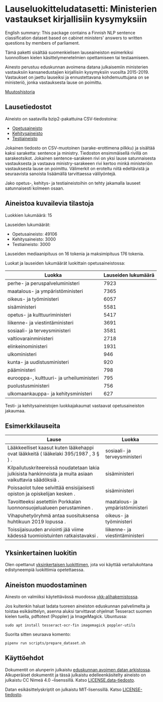 # Lauseluokitteludatasetti: Ministerien vastaukset kirjallisiin kysymyksiin

English summary: This package contains a Finnish NLP sentence
classification dataset based on cabinet ministers' answers to written
questions by members of parliament.

Tämä paketti sisältää suomenkielisen lauseaineiston esimerkiksi
luonnollisen kielen käsittelymenetelmien opettamiseen tai
testaamiseen.

Ainesto perustuu eduskunnan avoimena datana julkaisemiin ministerien
vastauksiin kansanedustajien kirjallisiin kysymyksiin vuosilta
2015-2019. Vastaukset on jaettu lauseiksi ja ennustettavana
kohdemuuttujana on se ministeriö, jonka vastauksesta lause on
poimittu.

[Muutoshistoria](changelog.md)

## Lausetiedostot

Aineisto on saatavilla bzip2-pakattuina CSV-tiedostoina:

* [Opetusaineisto](https://github.com/aajanki/eduskunta-vkk/blob/v2/vkk/dev.csv.bz2)
* [Kehitysaineisto](https://github.com/aajanki/eduskunta-vkk/blob/v2/vkk/dev.csv.bz2)
* [Testiaineisto](https://github.com/aajanki/eduskunta-vkk/blob/v2/vkk/test.csv.bz2)

Jokainen tiedosto on CSV-muotoinen (sarake-erottimena pilkku) ja sisältää kaksi saraketta: sentence ja ministry. Tiedoston ensimmäisellä rivillä on sarakeotsikot. Jokainen sentence-sarakeen rivi on yksi lause satunnaisesta vastauksesta ja vastaava ministry-sarakeeen rivi kertoo minkä ministeriön vastauksesta lause on poimittu. Välimerkit on eroteltu niitä edeltävistä ja seuraavista sanoista lisäämällä tarvittaessa välilyöntejä.

Jako opetus-, kehitys- ja testiaineistoihin on tehty jakamalla lauseet satunnaisesti kolmeen osaan.

## Aineistoa kuvailevia tilastoja

Luokkien lukumäärä: 15

Lauseiden lukumäärät:

* Opetusaineisto: 49106
* Kehitysaineisto: 3000
* Testiaineisto: 3000

Lauseiden mediaanipituus on 16 tokenia ja maksimipituus 176 tokenia.

Luokat ja lauseiden lukumäärät luokittain opetusaineistossa:

| Luokka                                    | Lauseiden lukumäärä |
| ------                                    |  ---- |
| perhe- ja peruspalveluministeri           |  7923 |
| maatalous- ja ympäristöministeri          |  7365 |
| oikeus- ja työministeri                   |  6057 |
| sisäministeri                             |  5581 |
| opetus- ja kulttuuriministeri             |  5417 |
| liikenne- ja viestintäministeri           |  3691 |
| sosiaali- ja terveysministeri             |  3581 |
| valtiovarainministeri                     |  2718 |
| elinkeinoministeri                        |  1931 |
| ulkoministeri                             |   946 |
| kunta- ja uudistusministeri               |   920 |
| pääministeri                              |   798 |
| eurooppa-, kulttuuri- ja urheiluministeri |   795 |
| puolustusministeri                        |   756 |
| ulkomaankauppa- ja kehitysministeri       |   627 |


Testi- ja kehitysaineistojen luokkajakaumat vastaavat opetusaineiston jakaumaa.

## Esimerkkilauseita

| Lause | Luokka |
| ----- | ------ |
| Lääkkeelliset kaasut kuten lääkehappi ovat lääkkeitä ( lääkelaki 395/1987 , 3 § ) . | sosiaali- ja terveysministeri |
| Kilpailutuskriteereissä noudatetaan lakia julkisista hankinnoista ja muita asiaan vaikuttavia säädöksiä . | sisäministeri |
| Poissaolot tulee selvittää ensisijaisesti opiston ja opiskelijan kesken . | sisäministeri |
| Tavoitteeksi asetettiin Porkkalan luonnonsuojelualueen perustaminen . | maatalous- ja ympäristöministeri |
| Vihapuhetyöryhmä antaa suosituksensa huhtikuun 2019 lopussa . | oikeus- ja työministeri |
| Toissijaisuuden arviointi jää viime kädessä tuomioistuinten ratkaistavaksi . | liikenne- ja viestintäministeri |

## Yksinkertainen luokitin

Olen opettanut [yksinkertaisen luokittimen](baseline_classifier/baseline.ipynb), jota voi käyttää vertailukohtana edistyneempiä luokittimia opetettaessa.

## Aineiston muodostaminen

Ainesto on valmiiksi käytettävässä muodossa [vkk-alihakemistossa](vkk).

Jos kuitenkin haluat ladata tuoreen aineiston eduskunnan palvelimelta ja toistaa esikäsittelyn, asenna aluksi tarvittavat ohjelmat Tesseract suomen kielen tuella, pdftotext (Poppler) ja ImageMagick. Ubuntussa:
```
sudo apt install tesseract-ocr-fin imagemagick poppler-utils
```

Suorita sitten seuraava komento:
```
pipenv run scripts/prepare_dataset.sh
```

## Käyttöehdot

Dokumentit on alunperin julkaistu [eduskunnan avoimen datan arkistossa](http://avoindata.eduskunta.fi/). Alkuperäiset dokumentit ja tässä julkaistu edelleenkäsitelty aineisto on julkaistu CC Nimeä 4.0 –lisenssillä. Katso [LICENSE.data-tiedosto](LICENSE.data).

Datan esikäsittelyskriptit on julkaistu MIT-lisenssillä. Katso [LICENSE-tiedosto](LICENSE).
